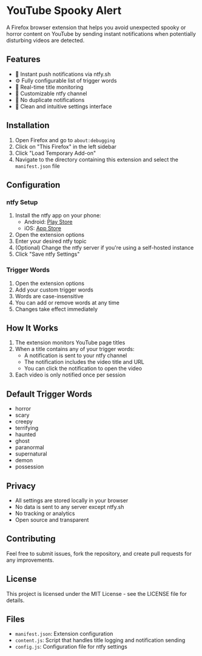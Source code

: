 # YouTube Spooky Alert

A Firefox browser extension that helps you avoid unexpected spooky or horror content on YouTube by sending instant notifications when potentially disturbing videos are detected.

## Features

- 🔔 Instant push notifications via ntfy.sh
- ⚙️ Fully configurable list of trigger words
- 🔄 Real-time title monitoring
- 🎯 Customizable ntfy channel
- 🚫 No duplicate notifications
- 🎨 Clean and intuitive settings interface

## Installation

1. Open Firefox and go to `about:debugging`
2. Click on "This Firefox" in the left sidebar
3. Click "Load Temporary Add-on"
4. Navigate to the directory containing this extension and select the `manifest.json` file

## Configuration

### ntfy Setup

1. Install the ntfy app on your phone:
   - Android: [Play Store](https://play.google.com/store/apps/details?id=io.heckel.ntfy)
   - iOS: [App Store](https://apps.apple.com/us/app/ntfy/id1625396347)
2. Open the extension options
3. Enter your desired ntfy topic
4. (Optional) Change the ntfy server if you're using a self-hosted instance
5. Click "Save ntfy Settings"

### Trigger Words

1. Open the extension options
2. Add your custom trigger words
3. Words are case-insensitive
4. You can add or remove words at any time
5. Changes take effect immediately

## How It Works

1. The extension monitors YouTube page titles
2. When a title contains any of your trigger words:
   - A notification is sent to your ntfy channel
   - The notification includes the video title and URL
   - You can click the notification to open the video
3. Each video is only notified once per session

## Default Trigger Words

- horror
- scary
- creepy
- terrifying
- haunted
- ghost
- paranormal
- supernatural
- demon
- possession

## Privacy

- All settings are stored locally in your browser
- No data is sent to any server except ntfy.sh
- No tracking or analytics
- Open source and transparent

## Contributing

Feel free to submit issues, fork the repository, and create pull requests for any improvements.

## License

This project is licensed under the MIT License - see the LICENSE file for details.

## Files

- `manifest.json`: Extension configuration
- `content.js`: Script that handles title logging and notification sending
- `config.js`: Configuration file for ntfy settings
